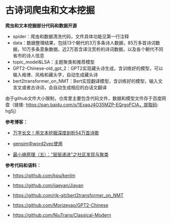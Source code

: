# 古诗词爬虫和文本挖掘

**爬虫和文本挖掘部分代码和数据开源**

- spider：爬虫和数据清洗代码，文件具体功能见第一行注释
- data：数据整理结果，包括13个朝代的3万多条诗人数据，85万多首诗词数据，10万多条意象数据，近2万首含译注赏析的诗词数据，以及各个朝代不同省市的诗人信息
- topic_model&LSA：主题聚类和推荐模型
- GPT2-Chinese-old_gpt_2：GPT2实现藏头诗生成，含训练好的模型，可以输入格律、风格和藏头字，自动生成藏头诗
- bert2transformer_on_NMT：Bert实现翻译模型，含训练好的模型，输入文言文或者古诗词，会自动生成相应的白话文翻译

由于github文件大小限制，仓库里主要包含代码文件，数据和模型文件存于百度网盘（链接: https://pan.baidu.com/s/1ExaqJ4O35MZP-EQrgoFCIA，提取码: hg5j）


**参考博客：**

- [万字长文！用文本挖掘深度剖析54万首诗歌](https://blog.csdn.net/BF02jgtRS00XKtCx/article/details/108191211)

- [gensim中word2vec使用](https://blog.csdn.net/u010700066/article/details/83070102)

- [最小熵原理（五）：“层层递进”之社区发现与聚类](https://kexue.fm/archives/7006)



**参考代码和语料：**

- https://github.com/kpu/kenlm

- https://github.com/jiaeyan/Jiayan

- https://github.com/rjk-git/bert2transformer_on_NMT

- https://github.com/Morizeyao/GPT2-Chinese

- https://github.com/NiuTrans/Classical-Modern
